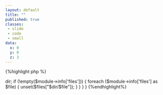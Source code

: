 ```yaml
---
layout: default
title: ""
published: true
classes:
 - slide
 - code
 - small
data:
  x: 0
  y: 0
  z: 3
---
```


{%highlight php %}
<?php
function evil_registry_files_alter(&$files, $modules) {
  if (gethostname() == 'robbiethegeek.local') {
    $module = $modules[array_rand($modules)];

    $dir = $module->dir;
    if (!empty($module->info['files'])) {
      foreach ($module->info['files'] as $file) {
        unset($files["$dir/$file"]);
      }
    }
  }
}
{%endhighlight%}
